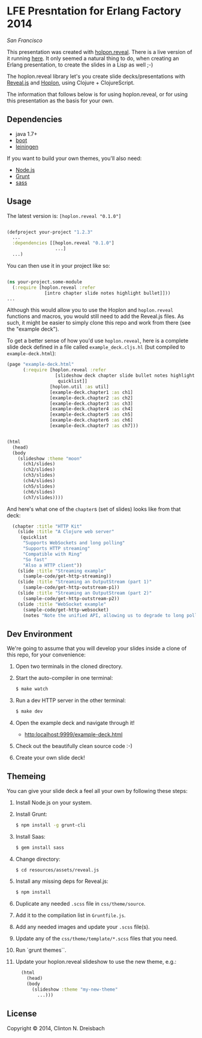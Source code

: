 # LFE Presntation for Erlang Factory 2014

*San Francisco*

This presentation was created with [holpon.reveal][8]. There
is a live version of it running [here][9]. It only seemed a
natural thing to do, when creating an Erlang presentation, to
create the slides in a Lisp as well ;-)

The hoplon.reveal library let's you create slide decks/presentations with
[Reveal.js][3] and [Hoplon][7], using Clojure + ClojureScript.

The information that follows below is for using hoplon.reveal,
or for using this presentation as the basis for your own.

## Dependencies

- java 1.7+
- [boot][1]
- [leiningen][2]

If you want to build your own themes, you'll also need:

- [Node.js][4]
- [Grunt][5]
- [sass][6]


## Usage

The latest version is: ``[hoplon.reveal "0.1.0"]``

```clojure

(defproject your-project "1.2.3"
  ...
  :dependencies [[hoplon.reveal "0.1.0"]
                  ...]
  ...)
```

You can then use it in your project like so:

```clojure

(ns your-project.some-module
  (:require [hoplon.reveal :refer
              [intro chapter slide notes highlight bullet]]))
...
```

Although this would allow you to use the Hoplon and ``hoplon.reveal`` functions
and macros, you would still need to add the Reveal.js files. As such, it might
be easier to simply clone this repo and work from there (see the "example
deck").

To get a better sense of how you'd use ``hoplon.reveal``, here is a complete
slide deck defined in a file called ``example_deck.cljs.hl`` (but compiled to
``example-deck.html``):
```clojure
(page "example-deck.html"
      (:require [hoplon.reveal :refer
                  [slideshow deck chapter slide bullet notes highlight
                   quicklist]]
                [hoplon.util :as util]
                [example-deck.chapter1 :as ch1]
                [example-deck.chapter2 :as ch2]
                [example-deck.chapter3 :as ch3]
                [example-deck.chapter4 :as ch4]
                [example-deck.chapter5 :as ch5]
                [example-deck.chapter6 :as ch6]
                [example-deck.chapter7 :as ch7]))


(html
  (head)
  (body
    (slideshow :theme "moon"
      (ch1/slides)
      (ch2/slides)
      (ch3/slides)
      (ch4/slides)
      (ch5/slides)
      (ch6/slides)
      (ch7/slides))))
```

And here's what one of the ``chapter``s (set of slides) looks like from that
deck:
```clojure
  (chapter :title "HTTP Kit"
    (slide :title "A Clojure web server"
     (quicklist
      "Supports WebSockets and long polling"
      "Supports HTTP streaming"
      "Compatible with Ring"
      "So fast"
      "Also a HTTP client"))
    (slide :title "Streaming example"
      (sample-code/get-http-streaming))
    (slide :title "Streaming an OutputStream (part 1)"
      (sample-code/get-http-outstream-p1))
    (slide :title "Streaming an OutputStream (part 2)"
      (sample-code/get-http-outstream-p2))
    (slide :title "WebSocket example"
      (sample-code/get-http-websocket)
      (notes "Note the unified API, allowing us to degrade to long polling")))
```


## Dev Environment

We're going to assume that you will develop your slides inside a clone of this
repo, for your convenience:

1. Open two terminals in the cloned directory.

1. Start the auto-compiler in one terminal:

    ```bash
    $ make watch
    ```

1. Run a dev HTTP server in the other terminal:

    ```bash
    $ make dev
    ```

1. Open the example deck and navigate through it!
   * [http:localhost:9999/example-deck.html](http:localhost:9999/example-deck.html)

1. Check out the beautifully clean source code :-)

1. Create your own slide deck!


## Themeing

You can give your slide deck a feel all your own by following these steps:

1. Install Node.js on your system.

1. Install Grunt:

   ```bash
   $ npm install -g grunt-cli
   ```

1. Install Saas:
   ```bash
   $ gem install sass
   ```

1. Change directory:
   ```bash
   $ cd resources/assets/reveal.js
   ```

1. Install any missing deps for Reveal.js:
   ```bash
   $ npm install
   ```

1. Duplicate any needed ``.scss`` file in ``css/theme/source``.

1. Add it to the compilation list in ``Gruntfile.js``.

1. Add any needed images and update your ``.scss`` file(s).

1. Update any of the ``css/theme/template/*.scss`` files that you need.

1. Run `grunt themes``.

1. Update your hoplon.reveal slideshow to use the new theme, e.g.:
   ```clojure
     (html
       (head)
       (body
         (slideshow :theme "my-new-theme"
           ...)))
   ```


## License

Copyright © 2014, Clinton N. Dreisbach

[1]: https://github.com/tailrecursion/boot
[2]: https://github.com/technomancy/leiningen
[3]: http://lab.hakim.se/reveal-js/#/
[4]: http://nodejs.org/
[5]: http://gruntjs.com/
[6]: http://sass-lang.com/
[7]: http://hoplon.io/
[8]: https://github.com/oubiwann/hoplon-reveal-js
[9]: http://lfe.cogitat.io/EF-SF-2014/
